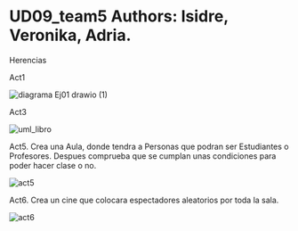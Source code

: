 # UD09_team5  Authors: Isidre, Veronika, Adria.
Herencias

Act1

![diagrama Ej01 drawio (1)](https://user-images.githubusercontent.com/103040138/163668057-c2272b35-f635-48fb-8fc2-e07edf26bbf6.png)

Act3

![uml_libro](https://user-images.githubusercontent.com/89861246/163630471-cc3c5fec-0322-40d3-8f7c-52e7bce06d75.png)


Act5. Crea una Aula, donde tendra a Personas que podran ser Estudiantes o Profesores. Despues comprueba que se cumplan unas condiciones para poder hacer clase o no.

![act5](https://user-images.githubusercontent.com/9555509/163565202-5bc0fe49-4e18-4559-b501-9c029bbbd520.png)

Act6. Crea un cine que colocara espectadores aleatorios por toda la sala.

![act6](https://user-images.githubusercontent.com/9555509/163635582-1ccd1ebf-c71c-4735-9934-83306f0b3250.png)
